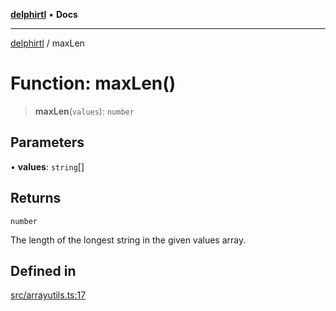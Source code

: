 [**delphirtl**](../README.md) • **Docs**

***

[delphirtl](../globals.md) / maxLen

# Function: maxLen()

> **maxLen**(`values`): `number`

## Parameters

• **values**: `string`[]

## Returns

`number`

The length of the longest string in the given values array.

## Defined in

[src/arrayutils.ts:17](https://github.com/chuacw/delphirtl/blob/9d3905248e31f9e407f7d93f22a1ad9ed76c2b79/src/arrayutils.ts#L17)
